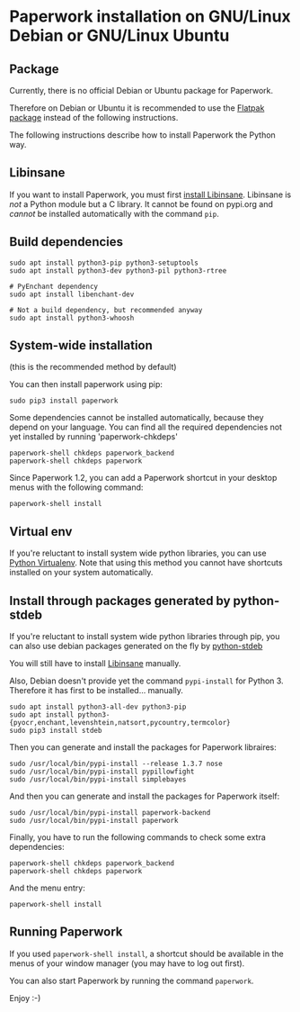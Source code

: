 # Paperwork installation on GNU/Linux Debian or GNU/Linux Ubuntu

## Package

Currently, there is no official Debian or Ubuntu package for Paperwork.

Therefore on Debian or Ubuntu it is recommended to use the
[Flatpak package](https://gitlab.gnome.org/World/OpenPaperwork/paperwork/blob/master/flatpak/README.markdown#readme)
instead of the following instructions.

The following instructions describe how to install Paperwork the Python way.


## Libinsane

If you want to install Paperwork, you must first
[install Libinsane](https://doc.openpaper.work/libinsane/latest/libinsane/install.html).
Libinsane is *not* a Python module but a C library. It cannot be found on
pypi.org and *cannot* be installed automatically with the command `pip`.


## Build dependencies

    sudo apt install python3-pip python3-setuptools
    sudo apt install python3-dev python3-pil python3-rtree

    # PyEnchant dependency
    sudo apt install libenchant-dev

    # Not a build dependency, but recommended anyway
    sudo apt install python3-whoosh


## System-wide installation

(this is the recommended method by default)

You can then install paperwork using pip:

    sudo pip3 install paperwork

Some dependencies cannot be installed automatically, because they depend on
your language. You can find all the required dependencies not yet installed by
running 'paperwork-chkdeps'

    paperwork-shell chkdeps paperwork_backend
    paperwork-shell chkdeps paperwork

Since Paperwork 1.2, you can add a Paperwork shortcut in your desktop menus
with the following command:

    paperwork-shell install


## Virtual env

If you're reluctant to install system wide python libraries, you can use
[Python Virtualenv](install.devel.markdown). Note that using this method
you cannot have shortcuts installed on your system automatically.


## Install through packages generated by python-stdeb

If you're reluctant to install system wide python libraries through pip,
you can also use debian packages generated on the fly by [python-stdeb](https://pypi.python.org/pypi/stdeb)

You will still have to install
[Libinsane](https://doc.openpaper.work/libinsane/latest/libinsane/install.html)
manually.

Also, Debian doesn't provide yet the command `pypi-install` for Python 3.
Therefore it has first to be installed... manually.

    sudo apt install python3-all-dev python3-pip
    sudo apt install python3-{pyocr,enchant,levenshtein,natsort,pycountry,termcolor}
    sudo pip3 install stdeb

Then you can generate and install the packages for Paperwork libraires:

    sudo /usr/local/bin/pypi-install --release 1.3.7 nose
    sudo /usr/local/bin/pypi-install pypillowfight
    sudo /usr/local/bin/pypi-install simplebayes

And then you can generate and install the packages for Paperwork itself:

    sudo /usr/local/bin/pypi-install paperwork-backend
    sudo /usr/local/bin/pypi-install paperwork

Finally, you have to run the following commands to check some extra dependencies:

    paperwork-shell chkdeps paperwork_backend
    paperwork-shell chkdeps paperwork

And the menu entry:

    paperwork-shell install


## Running Paperwork

If you used `paperwork-shell install`, a shortcut should be available in the
menus of your window manager (you may have to log out first).

You can also start Paperwork by running the command `paperwork`.

Enjoy :-)
